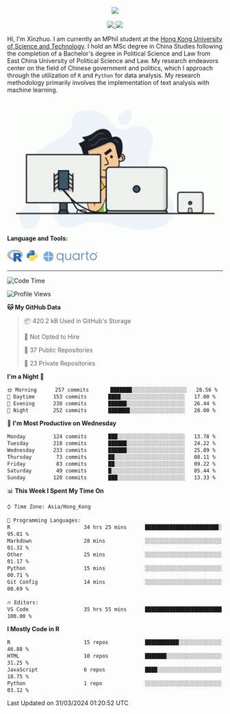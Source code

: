 <div align='center'>
<img src='https://readme-typing-svg.herokuapp.com?font=Lora&color=4d3900&center=true&lines=HKUST+Mphil+in+SOSC;Focus+on+China;Code+for+PoliSci'/>
</div>

<p align='center'>
 <a href
='https://www.linkedin.com/in/xinzhuo-huang-5161011ba/' target='_blank'>
        <img src='https://img.shields.io/badge/linkedin%20-%230077B5.svg?&style=for-the-badge&logo=linkedin&logoColor=white'/>
    </a>
 <a href='https://twitter.com/HsinchoH' target='_blank'>
        <img src='https://img.shields.io/badge/Twitter-1DA1F2?style=for-the-badge&logo=twitter&logoColor=white'/>
    </a>
    </p>
    
Hi, I'm Xinzhuo. I am currently an MPhil student at the [Hong Kong University of Science and Technology](https://sosc.hkust.edu.hk/node/613). I hold an MSc degree in China Studies following the completion of a Bachelor's degree in Political Science and Law from East China University of Political Science and Law. My research endeavors center on the field of Chinese government and politics, which I approach through the utilization of `R` and `Python` for data analysis. My research methodology primarily involves the implementation of text analysis with machine learning.




<img align='right' src="https://github.com/xinzhuohkust/xinzhuohkust/blob/main/programmer.gif" width="590">



**Language and Tools:**  

<code><img height="36" src="https://raw.githubusercontent.com/github/explore/80688e429a7d4ef2fca1e82350fe8e3517d3494d/topics/r/r.png"></code>
<code><img height="36" src="https://raw.githubusercontent.com/github/explore/80688e429a7d4ef2fca1e82350fe8e3517d3494d/topics/python/python.png"></code>
<code><img height="32" src="https://github.com/quarto-dev/quarto-r/blob/main/man/figures/quarto.png"></code>

---
<!--START_SECTION:waka-->
![Code Time](http://img.shields.io/badge/Code%20Time-1%2C605%20hrs%2016%20mins-blue)

![Profile Views](http://img.shields.io/badge/Profile%20Views-1-blue)

**🐱 My GitHub Data** 

> 📦 420.2 kB Used in GitHub's Storage 
 > 
> 🚫 Not Opted to Hire
 > 
> 📜 37 Public Repositories 
 > 
> 🔑 23 Private Repositories  
 > 
**I'm a Night 🦉** 

```text
🌞 Morning      257 commits       ███████░░░░░░░░░░░░░░░░░░   28.56 % 
🌆 Daytime      153 commits       ████░░░░░░░░░░░░░░░░░░░░░   17.00 % 
🌃 Evening      238 commits       ██████░░░░░░░░░░░░░░░░░░░   26.44 % 
🌙 Night        252 commits       ███████░░░░░░░░░░░░░░░░░░   28.00 % 

```
📅 **I'm Most Productive on Wednesday** 

```text
Monday         124 commits       ███░░░░░░░░░░░░░░░░░░░░░░   13.78 % 
Tuesday        218 commits       ██████░░░░░░░░░░░░░░░░░░░   24.22 % 
Wednesday      233 commits       ██████░░░░░░░░░░░░░░░░░░░   25.89 % 
Thursday        73 commits       ██░░░░░░░░░░░░░░░░░░░░░░░   08.11 % 
Friday          83 commits       ██░░░░░░░░░░░░░░░░░░░░░░░   09.22 % 
Saturday        49 commits       █░░░░░░░░░░░░░░░░░░░░░░░░   05.44 % 
Sunday         120 commits       ███░░░░░░░░░░░░░░░░░░░░░░   13.33 % 

```


📊 **This Week I Spent My Time On** 

```text
⌚︎ Time Zone: Asia/Hong_Kong

💬 Programming Languages: 
R                        34 hrs 25 mins      ████████████████████████░   95.81 % 
Markdown                 28 mins             ░░░░░░░░░░░░░░░░░░░░░░░░░   01.32 % 
Other                    25 mins             ░░░░░░░░░░░░░░░░░░░░░░░░░   01.17 % 
Python                   15 mins             ░░░░░░░░░░░░░░░░░░░░░░░░░   00.71 % 
Git Config               14 mins             ░░░░░░░░░░░░░░░░░░░░░░░░░   00.69 % 

🔥 Editors: 
VS Code                  35 hrs 55 mins      █████████████████████████   100.00 % 

```

**I Mostly Code in R** 

```text
R                        15 repos            ███████████░░░░░░░░░░░░░░   46.88 % 
HTML                     10 repos            ███████░░░░░░░░░░░░░░░░░░   31.25 % 
JavaScript               6 repos             ████░░░░░░░░░░░░░░░░░░░░░   18.75 % 
Python                   1 repo              ░░░░░░░░░░░░░░░░░░░░░░░░░   03.12 % 

```



 Last Updated on 31/03/2024 01:20:52 UTC
<!--END_SECTION:waka-->
    
    
    
    
    
    
    
    
